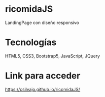 # ricomidaJS
LandingPage con diseño responsivo

# Tecnologías
HTML5, CSS3, Bootstrap5, JavaScript, JQuery

# Link para acceder
https://csilvajo.github.io/ricomidaJS/
